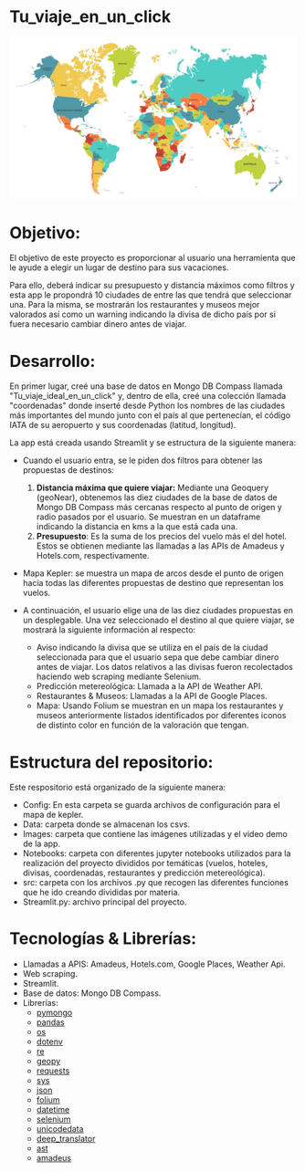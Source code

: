 # Tu_viaje_en_un_click
![portada](Images/mapamundi.jpg)

# Objetivo:
El objetivo de este proyecto es proporcionar al usuario una herramienta que le ayude a elegir un lugar de destino para sus vacaciones. 

Para ello, deberá indicar su presupuesto y distancia máximos como filtros y esta app le propondrá 10 ciudades de entre las que tendrá que seleccionar una. Para la misma, se mostrarán los restaurantes y museos mejor valorados así como un warning indicando la divisa de dicho país por si fuera necesario cambiar dinero antes de viajar.

# Desarrollo:
En primer lugar, creé una base de datos en Mongo DB Compass llamada "Tu_viaje_ideal_en_un_click" y, dentro de ella, creé una colección llamada "coordenadas" donde inserté desde Python los nombres de las ciudades más importantes del mundo junto con el país al que pertenecían, el código IATA de su aeropuerto y sus coordenadas (latitud, longitud).

La app está creada usando Streamlit y se estructura de la siguiente manera:
- Cuando el usuario entra, se le piden dos filtros para obtener las propuestas de destinos:
    1. **Distancia máxima que quiere viajar:** Mediante una Geoquery (geoNear), obtenemos las diez ciudades de la base de datos de Mongo DB Compass más cercanas respecto al punto de origen y radio pasados por el usuario. Se muestran en un dataframe indicando la distancia en kms a la que está cada una.
    2. **Presupuesto**: Es la suma de los precios del vuelo más el del hotel. Estos se obtienen mediante las llamadas a las APIs de Amadeus y Hotels.com, respectivamente.

- Mapa Kepler: se muestra un mapa de arcos desde el punto de origen hacia todas las diferentes propuestas de destino que representan los vuelos.

- A continuación, el usuario elige una de las diez ciudades propuestas en un desplegable. Una vez seleccionado el destino al que quiere viajar, se mostrará la siguiente información al respecto:
    - Aviso indicando la divisa que se utiliza en el país de la ciudad seleccionada para que el usuario sepa que debe cambiar dinero antes de viajar. Los datos relativos a las divisas fueron recolectados haciendo web scraping mediante Selenium.
    - Predicción metereológica: Llamada a la API de Weather API.
    - Restaurantes & Museos: Llamadas a la API de Google Places.
    - Mapa: Usando Folium se muestran en un mapa los restaurantes y museos anteriormente listados identificados por diferentes iconos de distinto color en función de la valoración que tengan.


# Estructura del repositorio:
Este respositorio está organizado de la siguiente manera:
- Config: En esta carpeta se guarda archivos de configuración para el mapa de kepler.
- Data: carpeta donde se almacenan los csvs.
- Images: carpeta que contiene las imágenes utilizadas y el video demo de la app.
- Notebooks: carpeta con diferentes jupyter notebooks utilizados para la realización del proyecto divididos por temáticas (vuelos, hoteles, divisas, coordenadas, restaurantes y predicción metereológica).
- src: carpeta con los archivos .py que recogen las diferentes funciones que he ido creando divididas por materia.
- Streamlit.py: archivo principal del proyecto.

# Tecnologías & Librerías:
- Llamadas a APIS: Amadeus, Hotels.com, Google Places, Weather Api.
- Web scraping.
- Streamlit.
- Base de datos: Mongo DB Compass.
- Librerías:
    - [pymongo](https://pymongo.readthedocs.io/en/stable/)
    - [pandas](https://pandas.pydata.org/docs/)
    - [os](https://docs.python.org/3/library/os.html)
    - [dotenv](https://pypi.org/project/python-dotenv/)
    - [re](https://docs.python.org/3/library/re.html)
    - [geopy](https://geopy.readthedocs.io/en/stable/)
    - [requests](https://docs.python-requests.org/en/latest/)
    - [sys](https://docs.python.org/3/library/sys.html)
    - [json](https://docs.python.org/3/library/json.html)
    - [folium](https://python-visualization.github.io/folium/) 
    - [datetime](https://docs.python.org/3/library/datetime.html)
    - [selenium](https://selenium-python.readthedocs.io/)
    - [unicodedata](https://docs.python.org/3/library/unicodedata.html)
    - [deep_translator](https://deep-translator.readthedocs.io/en/latest/)
    - [ast](https://docs.python.org/3/library/ast.html) 
    - [amadeus](https://amadeus.readthedocs.io/en/latest/) 




